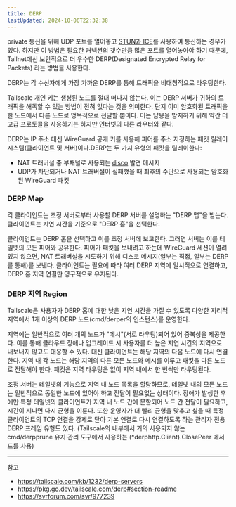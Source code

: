```yaml
---
title: DERP
lastUpdated: 2024-10-06T22:32:38
---
```

private 통신을 위해 UDP 포트를 열어놓고 [STUN과 ICE](/til/network/webrtc/)를 사용하여 통신하는 경우가 있다. 하지만 이 방법은 필요한 커넥션의 갯수만큼 많은 포트를 열어놓아야 하기 때문에, Tailnet에선 보안적으로 더 우수한 DERP(Designated Encrypted Relay for Packets) 라는 방법을 사용한다.

DERP는 각 수신자에게 가장 가까운 DERP를 통해 트래픽을 비대칭적으로 라우팅한다.

Tailscale 개인 키는 생성된 노드를 절대 떠나지 않는다. 이는 DERP 서버가 귀하의 트래픽을 해독할 수 있는 방법이 전혀 없다는 것을 의미한다. 단지 이미 암호화된 트래픽을 한 노드에서 다른 노드로 맹목적으로 전달할 뿐이다. 이는 남용을 방지하기 위해 약간 더 고급 프로토콜을 사용하기는 하지만 인터넷의 다른 라우터와 같다.

DERP는 IP 주소 대신 WireGuard 공개 키를 사용해 피어를 주소 지정하는 패킷 릴레이 시스템(클라이언트 및 서버)이다.DERP는 두 가지 유형의 패킷을 릴레이한다:

- NAT 트래버설 중 부채널로 사용되는 [disco](https://github.com/tailscale/tailscale/blob/main/disco/disco.go) 발견 메시지
- UDP가 차단되거나 NAT 트래버설이 실패했을 때 최후의 수단으로 사용되는 암호화된 WireGuard 패킷

### DERP Map

각 클라이언트는 조정 서버로부터 사용할 DERP 서버를 설명하는 "DERP 맵"을 받는다. 클라이언트는 지연 시간을 기준으로 "DERP 홈"을 선택한다.

클라이언트는 DERP 홈을 선택하고 이를 조정 서버에 보고한다. 그러면 서버는 이를 테일넷의 모든 피어와 공유한다. 피어가 패킷을 보내려고 하는데 WireGuard 세션이 열려 있지 않으면, NAT 트래버설을 시도하기 위해 디스코 메시지(일부는 직접, 일부는 DERP를 통해)를 보낸다. 클라이언트는 필요에 따라 여러 DERP 지역에 일시적으로 연결하고, DERP 홈 지역 연결만 영구적으로 유지된다.

### DERP 지역 Region

Tailscale은 사용자가 DERP 홈에 대한 낮은 지연 시간을 가질 수 있도록 다양한 지리적 지역에서 1개 이상의 DERP 노드(cmd/derper의 인스턴스)를 운영한다.

지역에는 일반적으로 여러 개의 노드가 "메시"(서로 라우팅)되어 있어 중복성을 제공한다. 이를 통해 클라우드 장애나 업그레이드 시 사용자를 더 높은 지연 시간의 지역으로 내보내지 않고도 대응할 수 있다. 대신 클라이언트는 해당 지역의 다음 노드에 다시 연결한다. 지역 내 각 노드는 해당 지역의 다른 모든 노드와 메시를 이루고 패킷을 다른 노드로 전달해야 한다. 패킷은 지역 라우팅은 없이 지역 내에서 한 번씩만 라우팅된다.

조정 서버는 테일넷의 기능으로 지역 내 노드 목록을 할당하므로, 테일넷 내의 모든 노드는 일반적으로 동일한 노드에 있어야 하고 전달이 필요없는 상태이다. 장애가 발생한 후에만 특정 테일넷의 클라이언트가 지역 내 노드 간에 분할되어 노드 간 전달이 필요하고, 시간이 지나면 다시 균형을 이룬다. 또한 운영자가 더 빨리 균형을 맞추고 싶을 때 특정 클라이언트의 TCP 연결을 강제로 닫아 기본 연결로 다시 연결하도록 하는 관리자 전용 DERP 프레임 유형도 있다. (Tailscale의 내부에서 거의 사용되지 않는 cmd/derpprune 유지 관리 도구에서 사용하는 (*derphttp.Client).ClosePeer 메서드를 사용)

---
참고

- <https://tailscale.com/kb/1232/derp-servers>
- <https://pkg.go.dev/tailscale.com/derp#section-readme>
- <https://svrforum.com/svr/977239>
